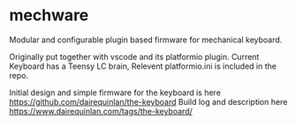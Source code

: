 # mechware
Modular and configurable plugin based firmware for mechanical keyboard.

Originally put together with vscode and its platformio plugin. Current Keyboard has a Teensy LC brain, Relevent platformio.ini is included in the repo.

Initial design and simple firmware for the keyboard is here https://github.com/dairequinlan/the-keyboard
Build log and description here https://www.dairequinlan.com/tags/the-keyboard/
